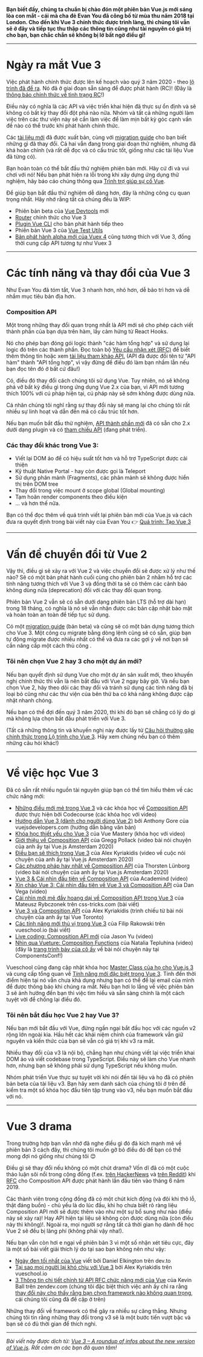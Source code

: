 **Bạn biết đấy, chúng ta chuẩn bị chào đón một phiên bản Vue.js mới sáng lòa con mắt - cái mà cha đẻ Evan You đã công bố từ mùa thu năm 2018 tại London. Cho đến khi Vue 3 chính thức được trình làng, thì chúng tôi vẫn sẽ ở đây và tiếp tục thu thập các thông tin cũng như tài nguyên có giá trị cho bạn, bạn chắc chắn sẽ không bị lỡ bất ngờ điều gì!**

-----

# Ngày ra mắt Vue 3
Việc phát hành chính thức được lên kế hoạch vào quý 3 năm 2020 - theo [lộ trình đã đề ra](https://github.com/vuejs/vue/projects/6?ref=madewithvuejs.com). Nó đã ở giai đoạn sẵn sàng để được phát hành (RC)!  (Đây là [thông báo chính thức về tình trạng RC](https://github.com/vuejs/rfcs/issues/189?ref=madewithvuejs.com)!)

Điều này có nghĩa là các API và việc triển khai hiện đã thực sự ổn định và sẽ không có bất kỳ thay đổi đột phá nào nữa. Nhóm và tất cả những người làm việc trên các thư viện này sẽ cần làm việc để làm mịn bất kỳ góc cạnh vấn đề nào có thể trước khi phát hành chính thức.

Các [tài liệu mới](https://v3.vuejs.org/?ref=madewithvuejs.com) đã được xuất bản, cùng với [migration guide](https://v3.vuejs.org/guide/migration/introduction.html?ref=madewithvuejs.com) cho bạn biết những gì đã thay đổi. Cả hai vẫn đang trong giai đoạn thử nghiệm, nhưng đã khá hoàn chỉnh (và rất dễ đọc và có cấu trúc tốt, giống như các tài liệu Vue đã từng có).

Bạn hoàn toàn có thể bắt đầu thử nghiệm phiên bản mới. Hãy cứ đi và vui chơi với nó! Nếu bạn phát hiện ra lỗi trong khi xây dựng ứng dụng thử nghiệm, hãy báo cáo chúng thông qua [Trình trợ giúp sự cố Vue](https://new-issue.vuejs.org/?repo=vuejs/vue-next&ref=madewithvuejs.com).

Để giúp bạn bắt đầu thử nghiệm dễ dàng hơn, đây là những công cụ quan trọng nhất. Hãy nhớ rằng tất cả chúng đều là WIP:
* Phiên bản beta của [Vue Devtools](https://github.com/vuejs/vue-devtools/releases/tag/v6.0.0-beta.1?ref=madewithvuejs.com) mới
* [Router](https://github.com/vuejs/vue-router-next?ref=madewithvuejs.com) chính thức cho Vue 3
* [Plugin Vue CLI](https://github.com/vuejs/vue-cli-plugin-vue-next?ref=madewithvuejs.com) cho bản phát hành tiếp theo
* Phiên bản Vue 3 của [Vue Test Utils](https://github.com/vuejs/vue-test-utils-next?ref=madewithvuejs.com)
* [Bản phát hành alpha mới của Vuex 4](https://github.com/vuejs/vuex/releases/tag/v4.0.0-alpha.1?ref=madewithvuejs.com) cũng tương thích với Vue 3, đồng thời cung cấp API tương tự như Vuex 3
-----

# Các tính năng và thay đổi của Vue 3
Như Evan You đã tóm tắt, Vue 3 nhanh hơn, nhỏ hơn, dễ bảo trì hơn và dễ nhắm mục tiêu bản địa hơn.

### Composition API

Một trong những thay đổi quan trọng nhất là API mới sẽ cho phép cách viết thành phần của bạn dựa trên hàm, lấy cảm hứng từ React Hooks.

Nó cho phép bạn đóng gói logic thành "các hàm tổng hợp" và sử dụng lại logic đó trên các thành phần. Đọc toàn bộ [Yêu cầu nhận xét (RFC)](https://vue-composition-api-rfc.netlify.app/?ref=madewithvuejs.com) để biết thêm thông tin hoặc xem [tài liệu tham khảo API.](https://vue-composition-api-rfc.netlify.app/api.html#setup?ref=madewithvuejs.com) (API đã được đổi tên từ "API hàm" thành "API tổng hợp", vì vậy đừng để điều đó làm bạn nhầm lẫn nếu bạn đọc tên đó ở bất cứ đâu!)

Có, điều đó thay đổi cách chúng tôi sử dụng Vue. Tuy nhiên, nó sẽ không phá vỡ bất kỳ điều gì trong ứng dụng Vue 2.x của bạn, vì API mới tương thích 100% với cú pháp hiện tại, cú pháp này sẽ sớm không được dùng nữa.

Cá nhân chúng tôi nghĩ rằng sự thay đổi này sẽ mang lại cho chúng tôi rất nhiều sự linh hoạt và dẫn đến mã có cấu trúc tốt hơn.

Nếu bạn muốn bắt đầu thử nghiệm, [API thành phần mới](https://github.com/vuejs/composition-api?ref=madewithvuejs.com) đã có sẵn cho 2.x dưới dạng plugin và có [tham chiếu API](https://vue-composition-api-rfc.netlify.app/api.html#setup?ref=madewithvuejs.com) (đang phát triển).

### Các thay đổi khác trong Vue 3:

* Viết lại DOM ảo để có hiệu suất tốt hơn và hỗ trợ TypeScript được cải thiện
* Kỹ thuật Native Portal - hay còn được gọi là Teleport
* Sử dụng phân mảnh (Fragments), các phân mảnh sẽ không được hiển thị trên DOM tree
* Thay đổi trong việc mount ở scope global (Global mounting)
* Tạm hoãn render components theo điều kiện
*  ... và hơn thế nữa.

Bạn có thể đọc thêm về quá trình viết lại phiên bản mới của Vue.js và cách đưa ra quyết định trong bài viết này của Evan You 👉️ [Quá trình: Tạo Vue 3](https://increment.com/frontend/making-vue-3/?ref=madewithvuejs.com)

-----
# Vấn đề chuyển đổi từ Vue 2
Vậy thì, điều gì sẽ xảy ra với Vue 2 và việc chuyển đổi sẽ được xử lý như thế nào? Sẽ có một bản phát hành cuối cùng cho phiên bản 2 nhằm hỗ trợ các tính năng tương thích với Vue 3 và đồng thời ta sẽ có thêm các cảnh báo không dùng  nữa (deprecation) đối với các thay đổi quan trọng.

Phiên bản Vue 2 vẫn sẽ có sẵn dưới dạng phiên bản LTS (hỗ trợ dài hạn) trong 18 tháng, có nghĩa là nó sẽ vẫn nhận được các bản cập nhật bảo mật và hoàn toàn an toàn để tiếp tục sử dụng.

Có một [migration guide](https://v3.vuejs.org/guide/migration/introduction.html?ref=madewithvuejs.com) (bản beta) và cũng sẽ có một bản dựng tương thích cho Vue 3. Một công cụ migrate bằng dòng lệnh cũng sẽ có sẵn, giúp bạn tự động migrate được nhiều nhất có thể và đưa ra các gợi ý về nơi bạn sẽ cần nâng cấp một cách thủ công .

### Tôi nên chọn Vue 2 hay 3 cho một dự án mới?

Nếu bạn quyết định sử dụng Vue cho một dự án sản xuất mới, theo khuyến nghị chính thức thì vẫn là nên bắt đầu với Vue 2 ngay bây giờ. Và nếu bạn chọn Vue 2, hãy theo dõi các thay đổi và tránh sử dụng các tính năng đã bị loại bỏ cũng như các thư viện của bên thứ ba có khả năng không được cập nhật nhanh chóng.

Nếu bạn có thể đợi đến quý 3 năm 2020, thì khi đó bạn sẽ chẳng có lý do gì mà không lựa chọn bắt đầu phát triển với Vue 3.

(Tất cả những thông tin và khuyến nghị này được lấy từ [Câu hỏi thường gặp chính thức trong Lộ trình cho Vue 3](https://github.com/vuejs/vue/projects/6?ref=madewithvuejs.com). Hãy xem chúng nếu bạn có thêm những câu hỏi khác!)

-----
# Về việc học Vue 3

Đã có sẵn rất nhiều nguồn tài nguyên giúp bạn có thể tìm hiểu thêm về các chức năng mới:
* [Những điều mới mẻ trong Vue 3](https://codecourse.com/courses/new-in-vue-3?ref=madewithvuejs.com) và các khóa học về [Composition API](https://codecourse.com/courses/the-vue-3-composition-api?ref=madewithvuejs.com) được thực hiện bởi Codecourse (các khóa học với video)
* [Hướng dẫn Vue 3 (dành cho người dùng Vue 2)](https://vuejsdevelopers.com/2020/03/16/vue-js-tutorial/?ref=madewithvuejs.com) bởi Anthony Gore của vuejsdevelopers.com (hướng dẫn bằng văn bản)
* [Khóa học thiết yếu cho Vue 3](https://www.vuemastery.com/courses/vue-3-essentials/why-the-composition-api/?ref=madewithvuejs.com) của Vue Mastery (khóa học với video)
* [Giới thiệu về Composition API](https://www.youtube.com/watch?v=FGKpOLG34xE&ref=madewithvuejs.com) của Gregg Pollack (video bài nói chuyện của anh ấy tại Vue.js Amsterdam 2020)
* [Điều bạn sẽ thích trong Vue 3](https://www.youtube.com/watch?v=eQpVcZa8dVQ&ref=madewithvuejs.com) của Alex Kyriakidis (video về cuộc nói chuyện của anh ấy tại Vue.js Amsterdam 2020)
* [Các phương pháp hay nhất về Composition API](https://www.youtube.com/watch?v=6D58SI9P-aU&ref=madewithvuejs.com) của Thorsten Lünborg (video bài nói chuyện của anh ấy tại Vue.js Amsterdam 2020)
* [Vue 3 & Cái nhìn đầu tiên về Composition API](https://www.youtube.com/watch?v=V-xK3sbc7xI&ref=madewithvuejs.com) của Academind (video)
* [Xin chào Vue 3: Cái nhìn đầu tiên về Vue 3 và Composition API](https://www.youtube.com/watch?v=UAgO2JanN9Y&ref=madewithvuejs.com) của Dan Vega (video)
* [Cái nhìn mới mẻ đầy hoang dại về Composition API trong Vue 3](https://css-tricks.com/an-early-look-at-the-vue-3-composition-api-in-the-wild/?ref=madewithvuejs.com) của Mateusz Rybczonek trên css-tricks.com (bài viết)
* [Vue 3 và Composition API](https://slides.com/hootlex/vue-3-and-the-composition-api-toronto?ref=madewithvuejs.com) của Alex Kyriakidis (trình chiếu từ bài nói chuyện của anh ấy tại Vue Toronto)
* [Các tính năng mới thú vị trong Vue 3](https://vueschool.io/articles/vuejs-tutorials/exciting-new-features-in-vue-3/?friend=madewithvue) của Filip Rakowski trên vueschool.io (bài viết)
* [Live coding: Composition API mới](https://www.youtube.com/watch?v=JON6X6Wmteo&ref=madewithvuejs.com) của Jason Yu (video)
* [Nhìn qua Vueture: Composition Functions](https://www.youtube.com/watch?v=dy_ZB1TyFx4&ref=madewithvuejs.com) của Natalia Tepluhina (video) (đây là [trang trình bày của cô ấy](https://slides.com/nataliatepluhina/vue-func#/?ref=madewithvuejs.com) về bài nói chuyện này tại ComponentsConf!)

Vueschool cũng đang cập nhật khóa học [Master Class của họ cho Vue.js 3](https://vueschool.io/courses/the-vuejs-3-master-class?friend=madewithvue) và cung cấp tổng quan về [Tính năng mới đặc biệt trong Vue 3](https://vueschool.io/courses/whats-new-in-vue-3?friend=madewithvue). Tính đến thời điểm hiện tại nó vẫn chưa khả dụng nhưng bạn có thể để lại email của mình để được thông báo khi chúng ra mắt. Nếu bạn hơi lo lắng về việc phiên bản 3 sẽ ảnh hưởng đến bạn thì việc tìm hiểu và sẵn sàng chính là một cách tuyệt vời để chống lại điều đó.

### Tôi nên bắt đầu học Vue 2 hay Vue 3?

Nếu bạn mới bắt đầu với Vue, đừng ngần ngại bắt đầu học với các nguồn v2 rộng lớn ngoài kia. Hầu hết các khái niệm chính của framework vẫn giữ nguyên và kiến thức của bạn sẽ vẫn có giá trị khi v3 ra mắt.

Nhiều thay đổi của v3 là nội bộ, chẳng hạn như chúng viết lại việc triển khai DOM ảo và viết codebase trong TypeScript. Điều này sẽ làm cho Vue nhanh hơn, nhưng bạn sẽ không phải sử dụng TypeScript nếu không muốn.

Nhóm phát triển Vue thực sự tuyệt vời khi nói đến tài liệu và họ đã có phiên bản beta của tài liệu v3. Bạn hãy xem danh sách của chúng tôi ở trên để kiểm tra một số khóa học đầu tiên tập trung vào v3, nếu bạn muốn bắt đầu với nó.

-----
# Vue 3 drama

Trong trường hợp bạn vẫn nhớ đã nghe điều gì đó đả kích mạnh mẽ về phiên bản 3 cách đây, thì chúng tôi muốn gỡ bỏ điều đó để bạn có thể mong đợi nó giống như chúng tôi 😊

Điều gì sẽ thay đổi nếu không có một chút drama? Vốn dĩ đã có một cuộc thảo luận sôi nổi trong cộng đồng (f.ex. [trên HackerNews](https://news.ycombinator.com/item?id=20237568&ref=madewithvuejs.com) và [trên Reddit](https://www.reddit.com/r/vuejs/comments/c319el/vue_3_will_change_vue_in_a_big_way_current_syntax/?ref=madewithvuejs.com)) khi [RFC](https://madewithvuejs.com/blog/vue-3-roundup?ref=madewithvuejs.com) cho Composition API được phát hành lần đầu tiên vào tháng 6 năm 2019.

Các thành viên trong cộng đồng đã có một chút kích động (và đôi khi thô lỗ, thật đáng buồn) - chủ yếu là do lúc đầu, khi họ chưa biết rõ ràng liệu Composition API mới sẽ được thêm vào như một sự bổ sung như nào (điều này sẽ xảy ra)! Hay API hiện tại liệu sẽ không còn được dùng nữa (còn điều này thì không)!. Ngoài ra, mọi người sợ rằng tất cả thời gian họ dành để học Vue 2 sẽ đều bị lãng phí (không phải vậy nha!).

Nếu bạn vẫn còn hơi e ngại về phiên bản 3 vì một số nhận xét tiêu cực, đây là một số bài viết giải thích lý do tại sao bạn không nên như vậy:

* [Ngày đen tối nhất của Vue](https://dev.to/danielelkington/vue-s-darkest-day-3fgh?ref=madewithvuejs.com) viết bởi Daniel Elkington trên dev.to
* [Tại sao mọi người lại khó chịu với Vue 3](https://vueschool.io/articles/news/why-people-are-mad-with-vue-3/?ref=madewithvuejs.com) bởi Alex Kyriakidis trên vueschool.io
* [3 Thông tin chi tiết chính từ API RFC chức năng mới của Vue](https://zendev.com/2019/06/25/key-insights-from-vue-functional-rfc.html?ref=madewithvuejs.com) của Kevin Ball trên zendev.com (chúng tôi đặc biệt thích việc anh ấy chỉ ra rằng [thay đổi này cho thấy rằng bạn chọn framework nào không quan trọng](https://madewithvuejs.com/blog/why-it-doesnt-matter-which-javascript-framework-you-choose), cái chúng tôi cũng đã đề cập ở trên)

Những thay đổi về framework có thể gây ra nhiều sự căng thẳng. Nhưng chúng tôi tin rằng những thay đổi trong v3 sẽ là một bước tiến vượt bậc và bạn sẽ có đủ thời gian để thích nghi.

-----

*Bài viết này được dịch từ: [Vue 3 – A roundup of infos about the new version of Vue.js](https://madewithvuejs.com/blog/vue-3-roundup). Rất cảm ơn các bạn đã quan tâm!*